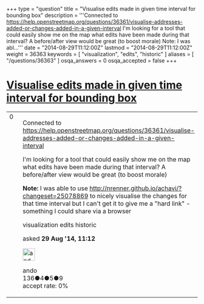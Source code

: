 +++
type = "question"
title = "Visualise edits made in given time interval for bounding box"
description = '''Connected to https://help.openstreetmap.org/questions/36361/visualise-addresses-added-or-changes-added-in-a-given-interval I&#x27;m looking for a tool that could easily show me on the map what edits have been made during that interval?  A before/after view would be great (to boost morale) Note: I was abl...'''
date = "2014-08-29T11:12:00Z"
lastmod = "2014-08-29T11:12:00Z"
weight = 36363
keywords = [ "visualization", "edits", "historic" ]
aliases = [ "/questions/36363" ]
osqa_answers = 0
osqa_accepted = false
+++

<div class="headNormal">

# [Visualise edits made in given time interval for bounding box](/questions/36363/visualise-edits-made-in-given-time-interval-for-bounding-box)

</div>

<div id="main-body">

<div id="askform">

<table id="question-table" style="width:100%;">
<colgroup>
<col style="width: 50%" />
<col style="width: 50%" />
</colgroup>
<tbody>
<tr>
<td style="width: 30px; vertical-align: top"><div class="vote-buttons">
<span id="post-36363-upvote" class="ajax-command post-vote up" rel="nofollow" title="I like this post (click again to cancel)"> </span>
<div id="post-36363-score" class="post-score" title="current number of votes">
0
</div>
<span id="post-36363-downvote" class="ajax-command post-vote down" rel="nofollow" title="I dont like this post (click again to cancel)"> </span> <span id="favorite-mark" class="ajax-command favorite-mark" rel="nofollow" title="mark/unmark this question as favorite (click again to cancel)"> </span>
<div id="favorite-count" class="favorite-count">
&#10;</div>
</div></td>
<td><div id="item-right">
<div class="question-body">
<p>Connected to <a href="https://help.openstreetmap.org/questions/36361/visualise-addresses-added-or-changes-added-in-a-given-interval">https://help.openstreetmap.org/questions/36361/visualise-addresses-added-or-changes-added-in-a-given-interval</a></p>
<p>I'm looking for a tool that could easily show me on the map what edits have been made during that interval? A before/after view would be great (to boost morale)</p>
<p><strong>Note:</strong> I was able to use <a href="http://nrenner.github.io/achavi/?changeset=25078869">http://nrenner.github.io/achavi/?changeset=25078869</a> to nicely visualise the changes for that time interval but I can't get it to give me a "hard link" - something I could share via a browser</p>
</div>
<div id="question-tags" class="tags-container tags">
<span class="post-tag tag-link-visualization" rel="tag" title="see questions tagged &#39;visualization&#39;">visualization</span> <span class="post-tag tag-link-edits" rel="tag" title="see questions tagged &#39;edits&#39;">edits</span> <span class="post-tag tag-link-historic" rel="tag" title="see questions tagged &#39;historic&#39;">historic</span>
</div>
<div id="question-controls" class="post-controls">
&#10;</div>
<div class="post-update-info-container">
<div class="post-update-info post-update-info-user">
<p>asked <strong>29 Aug '14, 11:12</strong></p>
<img src="https://secure.gravatar.com/avatar/b6baca1ae2e36df6ccc264d30b997be8?s=32&amp;d=identicon&amp;r=g" class="gravatar" width="32" height="32" alt="ando&#39;s gravatar image" />
<p><span>ando</span><br />
<span class="score" title="136 reputation points">136</span><span title="4 badges"><span class="badge1">●</span><span class="badgecount">4</span></span><span title="5 badges"><span class="silver">●</span><span class="badgecount">5</span></span><span title="9 badges"><span class="bronze">●</span><span class="badgecount">9</span></span><br />
<span class="accept_rate" title="Rate of the user&#39;s accepted answers">accept rate:</span> <span title="ando has no accepted answers">0%</span></p>
</div>
</div>
<div id="comments-container-36363" class="comments-container">
&#10;</div>
<div id="comment-tools-36363" class="comment-tools">
&#10;</div>
<div class="clear">
&#10;</div>
<div id="comment-36363-form-container" class="comment-form-container">
&#10;</div>
<div class="clear">
&#10;</div>
</div></td>
</tr>
</tbody>
</table>

</div>

</div>

